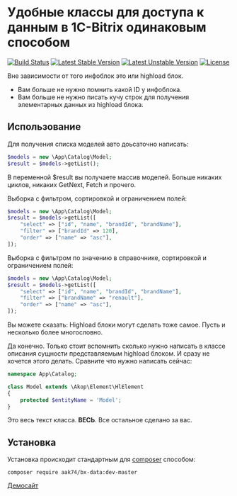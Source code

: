 # Удобные классы для доступа к данным в 1C-Bitrix одинаковым способом
[![Build Status](https://api.travis-ci.org/aak74/bx-data.svg?branch=master)](https://travis-ci.org/aak74/bx-data)
[![Latest Stable Version](https://poser.pugx.org/aak74/bx-data/v/stable)](https://packagist.org/packages/aak74/bx-data)
[![Latest Unstable Version](https://poser.pugx.org/aak74/bx-data/v/unstable)](https://packagist.org/packages/aak74/bx-data)
[![License](https://poser.pugx.org/aak74/bx-data/license)](https://packagist.org/packages/aak74/bx-data)

Вне зависимости от того инфоблок это или highload блок.

* Вам больше не нужно помнить какой ID у инфоблока.
* Вам больше не
   нужно писать кучу строк для получения элементарных данных из highload
   блока.

## Использование
Для получения списка моделей авто доьсаточно написать:
```php
$models = new \App\Catalog\Model;
$result = $models->getList();
```
В переменной $result вы получаете массив моделей. Больше никаких циклов, никаких GetNext, Fetch и прочего.

Выборка с фильтром, сортировкой и ограничением полей:
```php
$models = new \App\Catalog\Model;
$result = $models->getList([
    "select" => ["id", "name", "brandId", "brandName"],
    "filter" => ["brandId" => 120],
    "order" => ["name" => "asc"],
]);
```

Выборка с фильтром по значению в справочнике, сортировкой и ограничением полей:
```php
$models = new \App\Catalog\Model;
$result = $models->getList([
    "select" => ["id", "name", "brandId", "brandName"],
    "filter" => ["brandName" => "renault"],
    "order" => ["name" => "asc"],
]);
```

Вы можете сказать:
Highload блоки могут сделать тоже самое. Пусть и несколько более многословно.

Да конечно. Только стоит вспомнить сколько нужно написать в классе описания сущности представляемым highload блоком. И сразу не хочется этого делать.
Сравните что нужно написать сейчас:

```php
namespace App\Catalog;

class Model extends \Akop\Element\HlElement
{
    protected $entityName = 'Model';
}
```

Это весь текст класса. **ВЕСЬ**. Все остальное сделано за вас.

##  Установка

Установка происходит стандартным для [composer](http://getcomposer.org/) способом:

```
composer require aak74/bx-data:dev-master
```

[Демосайт](http://demo.gbdev.xyz/)
